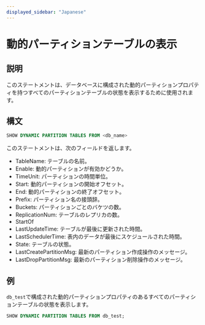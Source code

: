```yaml
---
displayed_sidebar: "Japanese"
---
```


# 動的パーティションテーブルの表示

## 説明

このステートメントは、データベースに構成された動的パーティションプロパティを持つすべてのパーティションテーブルの状態を表示するために使用されます。

## 構文

```sql
SHOW DYNAMIC PARTITION TABLES FROM <db_name>
```

このステートメントは、次のフィールドを返します。

- TableName: テーブルの名前。
- Enable: 動的パーティションが有効かどうか。
- TimeUnit: パーティションの時間単位。
- Start: 動的パーティションの開始オフセット。
- End: 動的パーティションの終了オフセット。
- Prefix: パーティション名の接頭辞。
- Buckets: パーティションごとのバケツの数。
- ReplicationNum: テーブルのレプリカの数。
- StartOf
- LastUpdateTime: テーブルが最後に更新された時間。
- LastSchedulerTime: 表内のデータが最後にスケジュールされた時間。
- State: テーブルの状態。
- LastCreatePartitionMsg: 最新のパーティション作成操作のメッセージ。
- LastDropPartitionMsg: 最新のパーティション削除操作のメッセージ。

## 例

`db_test`で構成された動的パーティションプロパティのあるすべてのパーティションテーブルの状態を表示します。

```sql
SHOW DYNAMIC PARTITION TABLES FROM db_test;
```